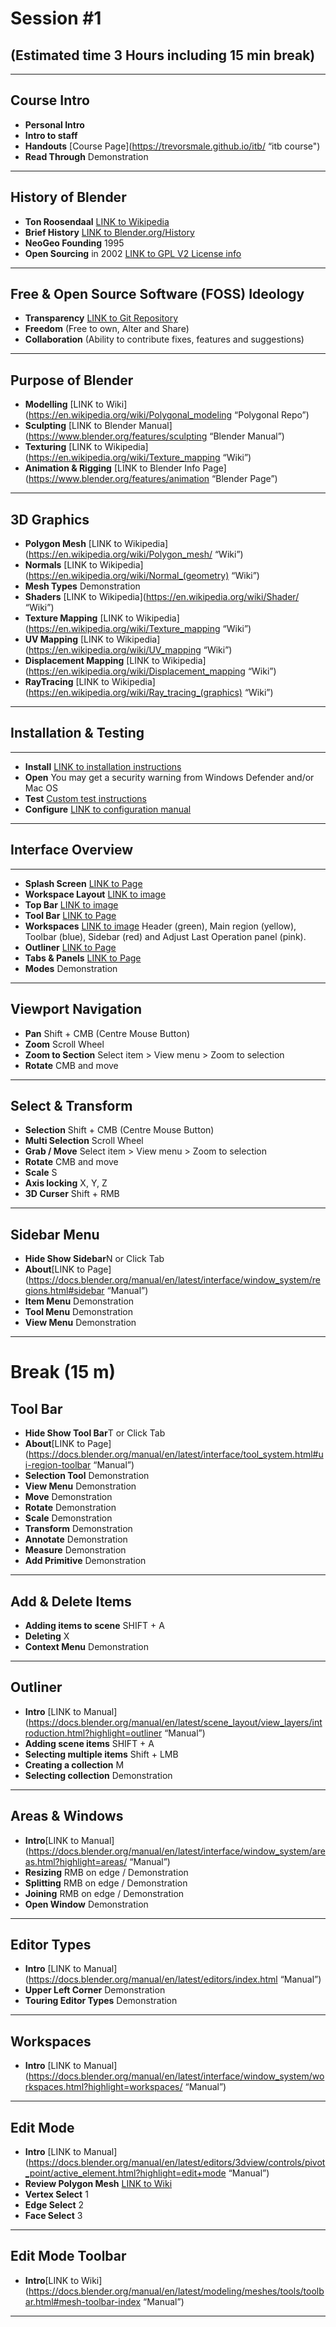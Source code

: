 # Session #1 
## (Estimated time 3 Hours including 15 min break)

---

## Course Intro

* **Personal Intro**  
* **Intro to staff**  
* **Handouts** [Course Page](https://trevorsmale.github.io/itb/ “itb course") 
* **Read Through** Demonstration 

---

## History of Blender

* **Ton Roosendaal** [LINK to Wikipedia](https//en.wikipedia.org/wiki/Ton_Roosendaal "Wikipedia") 
* **Brief History** [LINK to Blender.org/History](https//www.blender.org/about/history/ "History") 
* **NeoGeo Founding** 1995   
* **Open Sourcing** in 2002 [LINK to GPL V2 License info](https//en.wikipedia.org/wiki/GNU_General_Public_License "Wikipedia") 

---

## Free & Open Source Software (FOSS) Ideology

* **Transparency** [LINK to Git Repository](https//git.blender.org/gitweb/ "Blender Repo") 
* **Freedom** (Free to own, Alter and Share) 
* **Collaboration** (Ability to contribute fixes, features and suggestions) 

---

## Purpose of Blender

* **Modelling** [LINK to Wiki](https://en.wikipedia.org/wiki/Polygonal_modeling “Polygonal Repo”) 
* **Sculpting** [LINK to Blender Manual](https://www.blender.org/features/sculpting “Blender Manual”) 
* **Texturing** [LINK to Wikipedia](https://en.wikipedia.org/wiki/Texture_mapping “Wiki”)
* **Animation & Rigging** [LINK to Blender Info Page](https://www.blender.org/features/animation “Blender Page”)

---

## 3D Graphics

* **Polygon Mesh** [LINK to Wikipedia](https://en.wikipedia.org/wiki/Polygon_mesh/ “Wiki”) 
* **Normals** [LINK to Wikipedia](https://en.wikipedia.org/wiki/Normal_(geometry) “Wiki”) 
* **Mesh Types** Demonstration 
* **Shaders** [LINK to Wikipedia](https://en.wikipedia.org/wiki/Shader/ “Wiki”) 
* **Texture Mapping** [LINK to Wikipedia](https://en.wikipedia.org/wiki/Texture_mapping “Wiki”) 
* **UV Mapping** [LINK to Wikipedia](https://en.wikipedia.org/wiki/UV_mapping “Wiki”) 
* **Displacement Mapping** [LINK to Wikipedia](https://en.wikipedia.org/wiki/Displacement_mapping “Wiki”) 
* **RayTracing** [LINK to Wikipedia](https://en.wikipedia.org/wiki/Ray_tracing_(graphics) “Wiki”) 

---

## Installation & Testing

---

* **Install** [LINK to installation instructions](https//docs.blender.org/manual/en/3.4/getting_started/installing/index.html "Blender Manual") 
* **Open** You may get a security warning from Windows Defender and/or Mac OS 
* **Test** [Custom test instructions](Install_and_Test.MD "Markdown Document") 
* **Configure** [LINK to configuration manual](https//docs.blender.org/manual/en/3.4/getting_started/configuration/introduction.html#input "Blender Manual") 

---

## Interface Overview

---

* **Splash Screen** [LINK to Page](https//docs.blender.org/manual/en/3.4/interface/window_system/splash.html "Blender Manual") 
* **Workspace Layout** [LINK to image](https//docs.blender.org/manual/en/3.4/interface/window_system/workspaces.html "Blender Manual") 
* **Top Bar** [LINK to image](https//docs.blender.org/manual/en/3.4/_images/interface_window-system_introduction_default-screen.png "Blender Manual") 
* **Tool Bar** [LINK to Page](https//docs.blender.org/manual/en/3.4/interface/window_system/topbar.html "Blender Manual") 
* **Workspaces** [LINK to image](https//docs.blender.org/manual/en/3.4/interface/window_system/workspaces.html "Blender Manual") Header (green), Main region (yellow), Toolbar (blue), Sidebar (red) and Adjust Last Operation panel (pink). 
* **Outliner** [LINK to Page](https//docs.blender.org/manual/en/3.4/editors/outliner/introduction.html "Blender Manual") 
* **Tabs & Panels** [LINK to Page](https//docs.blender.org/manual/en/3.4/interface/window_system/tabs_panels.html "Blender Manual") 
* **Modes** Demonstration 

---

## Viewport Navigation

* **Pan** Shift + CMB (Centre Mouse Button) 
* **Zoom** Scroll Wheel 
* **Zoom to Section** Select item > View menu > Zoom to selection 
* **Rotate** CMB and move 

---

## Select & Transform

* **Selection** Shift + CMB (Centre Mouse Button) 
* **Multi Selection** Scroll Wheel 
* **Grab / Move** Select item > View menu > Zoom to selection 
* **Rotate** CMB and move 
* **Scale** S 
* **Axis locking** X, Y, Z 
* **3D Curser** Shift + RMB 

---

## Sidebar Menu

* **Hide Show Sidebar**N or Click Tab 
* **About**[LINK to Page](https://docs.blender.org/manual/en/latest/interface/window_system/regions.html#sidebar “Manual”) 
* **Item Menu** Demonstration 
* **Tool Menu** Demonstration 
* **View Menu** Demonstration 

---

# Break (15 m)

## Tool Bar

* **Hide Show Tool Bar**T or Click Tab 
* **About**[LINK to Page](https://docs.blender.org/manual/en/latest/interface/tool_system.html#ui-region-toolbar “Manual”) 
* **Selection Tool** Demonstration 
* **View Menu** Demonstration 
* **Move** Demonstration 
* **Rotate** Demonstration 
* **Scale** Demonstration 
* **Transform** Demonstration 
* **Annotate** Demonstration 
* **Measure** Demonstration 
* **Add Primitive** Demonstration 

---

## Add & Delete Items

* **Adding items to scene** SHIFT + A 
* **Deleting** X 
* **Context Menu** Demonstration 

---

## Outliner

* **Intro** [LINK to Manual](https://docs.blender.org/manual/en/latest/scene_layout/view_layers/introduction.html?highlight=outliner “Manual”) 
* **Adding scene items** SHIFT + A 
* **Selecting multiple items** Shift + LMB 
* **Creating a collection** M 
* **Selecting collection** Demonstration 

---

## Areas & Windows

* **Intro**[LINK to Manual](https://docs.blender.org/manual/en/latest/interface/window_system/areas.html?highlight=areas/ “Manual”) 
* **Resizing** RMB on edge / Demonstration 
* **Splitting** RMB on edge / Demonstration 
* **Joining** RMB on edge / Demonstration 
* **Open Window** Demonstration 

---

## Editor Types

* **Intro** [LINK to Manual](https://docs.blender.org/manual/en/latest/editors/index.html “Manual”) 
* **Upper Left Corner** Demonstration 
* **Touring Editor Types** Demonstration 

---

## Workspaces

* **Intro** [LINK to Manual](https://docs.blender.org/manual/en/latest/interface/window_system/workspaces.html?highlight=workspaces/ “Manual”) 

---

## Edit Mode

* **Intro** [LINK to Manual](https://docs.blender.org/manual/en/latest/editors/3dview/controls/pivot_point/active_element.html?highlight=edit+mode “Manual”) 
* **Review Polygon Mesh** [LINK to Wiki](https//en.wikipedia.org/wiki/Polygon_mesh "Wiki") 
* **Vertex Select** 1 
* **Edge Select** 2 
* **Face Select** 3 

---

## Edit Mode Toolbar

* **Intro**[LINK to Wiki](https://docs.blender.org/manual/en/latest/modeling/meshes/tools/toolbar.html#mesh-toolbar-index “Manual”) 

---


